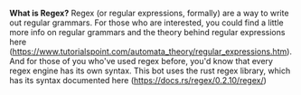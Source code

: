 **What is Regex?**
Regex (or regular expressions, formally) 
are a way to write out regular grammars. For those who are interested, you could find a little more info on regular grammars and the theory behind regular expressions here (https://www.tutorialspoint.com/automata_theory/regular_expressions.htm). And for those of you who've used regex before, you'd know that every regex engine has its own syntax. This bot uses the rust regex library, which has its syntax documented here (https://docs.rs/regex/0.2.10/regex/)
